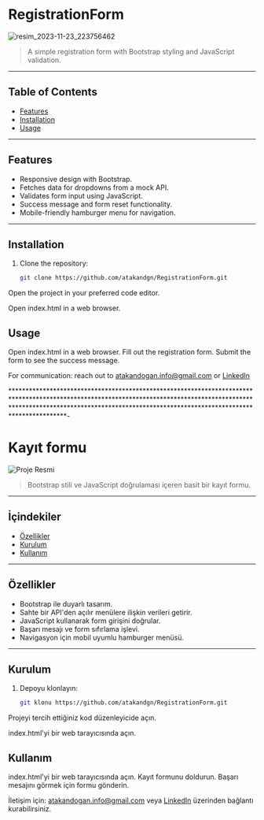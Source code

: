 # RegistrationForm
![resim_2023-11-23_223756462](https://github.com/atakandgn/RegistrationForm/assets/108396649/ab920500-1eb8-4ffb-897b-d32b617be23a)

> A simple registration form with Bootstrap styling and JavaScript validation.

---

## Table of Contents

- [Features](#features)
- [Installation](#installation)
- [Usage](#usage)

---

## Features

- Responsive design with Bootstrap.
- Fetches data for dropdowns from a mock API.
- Validates form input using JavaScript.
- Success message and form reset functionality.
- Mobile-friendly hamburger menu for navigation.

---

## Installation

1. Clone the repository:

   ```bash
   git clone https://github.com/atakandgn/RegistrationForm.git


Open the project in your preferred code editor.

Open index.html in a web browser.

## Usage
Open index.html in a web browser.
Fill out the registration form.
Submit the form to see the success message.

For communication: reach out to atakandogan.info@gmail.com or [LinkedIn](https://www.linkedin.com/in/atakandoan/) 

**************************************************************************************************************************************************************************************************************************************-


# Kayıt formu

![Proje Resmi](https://github.com/atakandgn/RegistrationForm/assets/108396649/ab920500-1eb8-4ffb-897b-d32b617be23a)

> Bootstrap stili ve JavaScript doğrulaması içeren basit bir kayıt formu.

---

## İçindekiler

- [Özellikler](#özellikler)
- [Kurulum](#kurulum)
- [Kullanım](#kullanım)


---

## Özellikler

- Bootstrap ile duyarlı tasarım.
- Sahte bir API'den açılır menülere ilişkin verileri getirir.
- JavaScript kullanarak form girişini doğrular.
- Başarı mesajı ve form sıfırlama işlevi.
- Navigasyon için mobil uyumlu hamburger menüsü.

---

## Kurulum

1. Depoyu klonlayın:

    ``` bash
    git klonu https://github.com/atakandgn/RegistrationForm.git


Projeyi tercih ettiğiniz kod düzenleyicide açın.

index.html'yi bir web tarayıcısında açın.

## Kullanım
index.html'yi bir web tarayıcısında açın.
Kayıt formunu doldurun.
Başarı mesajını görmek için formu gönderin.

İletişim için: atakandogan.info@gmail.com veya [LinkedIn](https://www.linkedin.com/in/atakandoan/) üzerinden bağlantı kurabilirsiniz.


